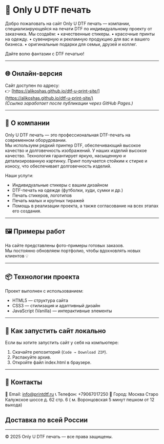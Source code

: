 # 🎨 Only U DTF печать

Добро пожаловать на сайт Only U DTF печать — компании, специализирующейся на печати DTF по индивидуальному проекту от заказчика.
Мы создаём: 
• качественные стикеры.
• красочные принты на одежду.
• сувенирную и рекламную продукцию для вас и вашего бизнеса.
• оригинальные подарки для семьи, друзей и коллег.

Дайте волю фантазии с DTF печатью!

---

## 🌐 Онлайн-версия
Сайт доступен по адресу:  
👉 [https://alikoshas.github.io/dtf-u-print-site/](https://alikoshas.github.io/dtf-u-print-site/)  
*(Ссылка заработает после публикации через GitHub Pages.)*

---

## 🧾 О компании
Only U DTF печать — это профессиональная DTF-печать на современном оборудовании.  
Мы используем редкий принтер DTF, обеспечивающий высокое качество и долговечность изображений. 
 У наших изделий высокое качество. Технология гарантирует яркую, насыщенную и детализированную картинку. Принт получается стойким к стирке и износу, что обеспечивает долговечность изделий.

Наши услуги:
- Индивидуальные стикеры с вашим дизайном  
- DTF-печать на одежде (футболки, худи, сумки и др.)  
- Печать стикеров, логотипов
- Печать малых и крупных тиражей
- Помощь в реализации проекта, а также согласование на всех этапах его создания.
---

## 🖼️ Примеры работ
На сайте представлены фото-примеры готовых заказов.  
Мы постоянно обновляем портфолио, чтобы вдохновлять новых клиентов 💡  

---

## 📦 Технологии проекта
Проект выполнен с использованием:
- HTML5 — структура сайта  
- CSS3 — стилизация и адаптивный дизайн  
- JavaScript (Vanilla) — интерактивные элементы  

---

## 🚀 Как запустить сайт локально
Если вы хотите запустить сайт у себя на компьютере:
1. Скачайте репозиторий (`Code → Download ZIP`).
2. Распакуйте архив.
3. Откройте файл index.html в браузере.

---

## 💌 Контакты
📧 Email: info@printdtf.ru
📞 Телефон: +79067017250
📍 Город: Москва Старо Калужское шоссе д. 62 стр. 6 ( м. Воронцовская 5 минут пешком от 12 выхода)

Доставка по всей России
---
  

---

© 2025 Only U DTF печать — все права защищены.
